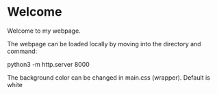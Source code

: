 

# Welcome

Welcome to my webpage.

The webpage can be loaded locally by moving into the directory and command:


python3 -m http.server 8000



The background color can be changed in main.css (wrapper). Default is white


